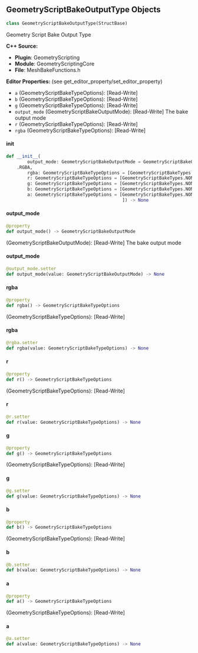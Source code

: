 ## GeometryScriptBakeOutputType Objects

```python
class GeometryScriptBakeOutputType(StructBase)
```

Geometry Script Bake Output Type

**C++ Source:**

- **Plugin**: GeometryScripting
- **Module**: GeometryScriptingCore
- **File**: MeshBakeFunctions.h

**Editor Properties:** (see get_editor_property/set_editor_property)

- ``a`` (GeometryScriptBakeTypeOptions):  [Read-Write]
- ``b`` (GeometryScriptBakeTypeOptions):  [Read-Write]
- ``g`` (GeometryScriptBakeTypeOptions):  [Read-Write]
- ``output_mode`` (GeometryScriptBakeOutputMode):  [Read-Write] The bake output mode
- ``r`` (GeometryScriptBakeTypeOptions):  [Read-Write]
- ``rgba`` (GeometryScriptBakeTypeOptions):  [Read-Write]

<a id="unreal.GeometryScriptBakeOutputType.__init__"></a>

#### __init__

```python
def __init__(
        output_mode: GeometryScriptBakeOutputMode = GeometryScriptBakeOutputMode
    .RGBA,
        rgba: GeometryScriptBakeTypeOptions = [GeometryScriptBakeTypes.NONE],
        r: GeometryScriptBakeTypeOptions = [GeometryScriptBakeTypes.NONE],
        g: GeometryScriptBakeTypeOptions = [GeometryScriptBakeTypes.NONE],
        b: GeometryScriptBakeTypeOptions = [GeometryScriptBakeTypes.NONE],
        a: GeometryScriptBakeTypeOptions = [GeometryScriptBakeTypes.NONE
                                            ]) -> None
```

<a id="unreal.GeometryScriptBakeOutputType.output_mode"></a>

#### output_mode

```python
@property
def output_mode() -> GeometryScriptBakeOutputMode
```

(GeometryScriptBakeOutputMode):  [Read-Write] The bake output mode

<a id="unreal.GeometryScriptBakeOutputType.output_mode"></a>

#### output_mode

```python
@output_mode.setter
def output_mode(value: GeometryScriptBakeOutputMode) -> None
```

<a id="unreal.GeometryScriptBakeOutputType.rgba"></a>

#### rgba

```python
@property
def rgba() -> GeometryScriptBakeTypeOptions
```

(GeometryScriptBakeTypeOptions):  [Read-Write]

<a id="unreal.GeometryScriptBakeOutputType.rgba"></a>

#### rgba

```python
@rgba.setter
def rgba(value: GeometryScriptBakeTypeOptions) -> None
```

<a id="unreal.GeometryScriptBakeOutputType.r"></a>

#### r

```python
@property
def r() -> GeometryScriptBakeTypeOptions
```

(GeometryScriptBakeTypeOptions):  [Read-Write]

<a id="unreal.GeometryScriptBakeOutputType.r"></a>

#### r

```python
@r.setter
def r(value: GeometryScriptBakeTypeOptions) -> None
```

<a id="unreal.GeometryScriptBakeOutputType.g"></a>

#### g

```python
@property
def g() -> GeometryScriptBakeTypeOptions
```

(GeometryScriptBakeTypeOptions):  [Read-Write]

<a id="unreal.GeometryScriptBakeOutputType.g"></a>

#### g

```python
@g.setter
def g(value: GeometryScriptBakeTypeOptions) -> None
```

<a id="unreal.GeometryScriptBakeOutputType.b"></a>

#### b

```python
@property
def b() -> GeometryScriptBakeTypeOptions
```

(GeometryScriptBakeTypeOptions):  [Read-Write]

<a id="unreal.GeometryScriptBakeOutputType.b"></a>

#### b

```python
@b.setter
def b(value: GeometryScriptBakeTypeOptions) -> None
```

<a id="unreal.GeometryScriptBakeOutputType.a"></a>

#### a

```python
@property
def a() -> GeometryScriptBakeTypeOptions
```

(GeometryScriptBakeTypeOptions):  [Read-Write]

<a id="unreal.GeometryScriptBakeOutputType.a"></a>

#### a

```python
@a.setter
def a(value: GeometryScriptBakeTypeOptions) -> None
```

<a id="unreal.GeometryScriptBakeTargetMeshOptions"></a>